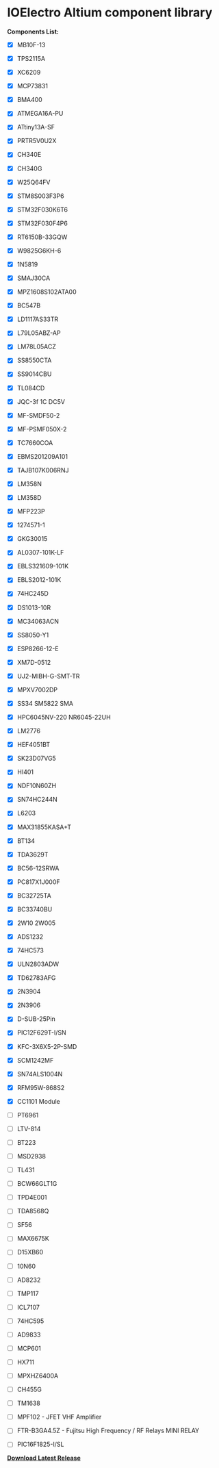 # IOElectro Altium component library    

**Components List:**
- [x] MB10F-13
- [x] TPS2115A
- [x] XC6209
- [x] MCP73831
- [x] BMA400
- [x] ATMEGA16A-PU
- [x] ATtiny13A-SF
- [x] PRTR5V0U2X
- [x] CH340E
- [x] CH340G
- [x] W25Q64FV
- [x] STM8S003F3P6
- [x] STM32F030K6T6
- [x] STM32F030F4P6
- [x] RT6150B-33GQW
- [x] W9825G6KH-6
- [x] 1N5819
- [x] SMAJ30CA
- [x] MPZ1608S102ATA00
- [x] BC547B
- [x] LD1117AS33TR
- [x] L79L05ABZ-AP
- [x] LM78L05ACZ
- [x] SS8550CTA
- [x] SS9014CBU  
- [x] TL084CD
- [x] JQC-3f 1C DC5V
- [x] MF-SMDF50-2
- [x] MF-PSMF050X-2
- [x] TC7660COA
- [x] EBMS201209A101
- [x] TAJB107K006RNJ
- [x] LM358N
- [x] LM358D
- [x] MFP223P
- [x] 1274571-1
- [x] GKG30015
- [x] AL0307-101K-LF
- [x] EBLS321609-101K
- [x] EBLS2012-101K
- [x] 74HC245D
- [x] DS1013-10R
- [x] MC34063ACN
- [x] SS8050-Y1
- [x] ESP8266-12-E
- [x] XM7D-0512
- [x] UJ2-MIBH-G-SMT-TR
- [x] MPXV7002DP
- [x] SS34 SM5822 SMA
- [x] HPC6045NV-220 NR6045-22UH
- [x] LM2776
- [x] HEF4051BT
- [x] SK23D07VG5
- [x] HI401
- [x] NDF10N60ZH
- [x] SN74HC244N
- [x] L6203
- [x] MAX31855KASA+T
- [x] BT134
- [x] TDA3629T
- [x] BC56-12SRWA
- [x] PC817X1J000F
- [x] BC32725TA
- [x] BC33740BU
- [x] 2W10 2W005
- [x] ADS1232
- [x] 74HC573 
- [x] ULN2803ADW
- [x] TD62783AFG
- [x] 2N3904
- [x] 2N3906
- [x] D-SUB-25Pin
- [x] PIC12F629T-I/SN
- [x] KFC-3X6X5-2P-SMD
- [x] SCM1242MF
- [x] SN74ALS1004N
- [x] RFM95W-868S2
- [x] CC1101 Module
- [ ] PT6961 
- [ ] LTV-814
- [ ] BT223
- [ ] MSD2938
- [ ] TL431
- [ ] BCW66GLT1G
- [ ] TPD4E001
- [ ] TDA8568Q
- [ ] SF56 
- [ ] MAX6675K
- [ ] D15XB60
- [ ] 10N60
- [ ] AD8232
- [ ] TMP117
- [ ] ICL7107
- [ ] 74HC595
- [ ] AD9833 
- [ ] MCP601
- [ ] HX711
- [ ] MPXHZ6400A
- [ ] CH455G
- [ ] TM1638
- [ ] MPF102 - JFET VHF Amplifier
- [ ] FTR-B3GA4.5Z - Fujitsu High Frequency / RF Relays MINI RELAY
- [ ] PIC16F1825-I/SL






[**Download Latest Release**](https://github.com/liyanboy74/altium-component-library/releases/latest/download/IOElectro.IntLib)

